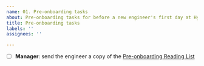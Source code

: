 ```yaml
---
name: 01. Pre-onboarding tasks
about: Pre-onboarding tasks for before a new engineer's first day at Hypothesis.
title: Pre-onboarding tasks
labels: ''
assignees: ''

---
```


- [ ] **Manager**: send the engineer a copy of the [Pre-onboarding Reading List](https://github.com/hypothesis/onboarding/blob/main/docs/reading_list.md)
